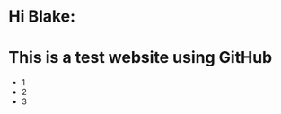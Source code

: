 <!DOCTYPE html>
<html>
<head>
</head>
<body>
<h1>Hi Blake:</h1>
<h1>This is a test website using GitHub</h1>
<ul>
	<li>1</li>
	<li>2</li>
	<li>3</li>
</ul>
</body>


